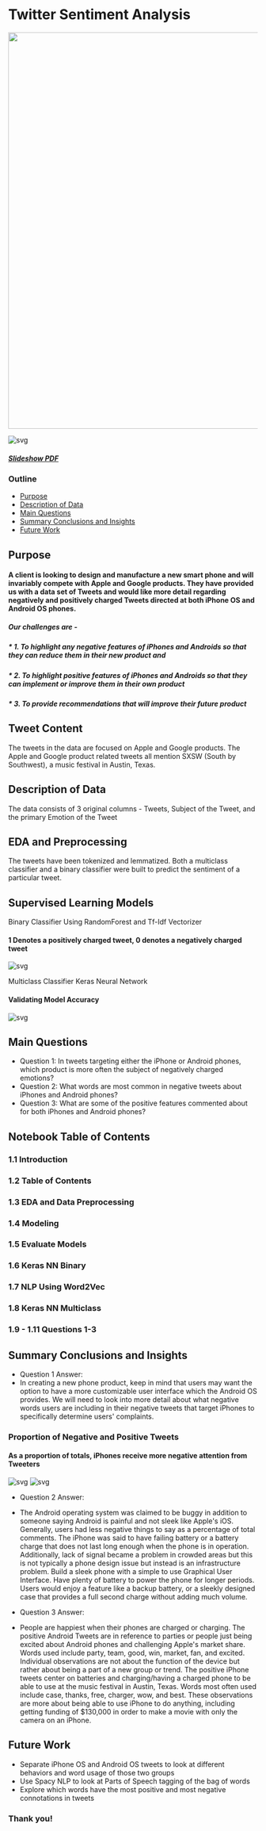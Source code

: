 # Twitter Sentiment Analysis

<img src="https://www.google.com/imgres?imgurl=https%3A%2F%2Fmedia1.tenor.com%2Fimages%2F33648fbac649468552f205e7f2d218da%2Ftenor.gif%3Fitemid%3D9681512&imgrefurl=https%3A%2F%2Ftenor.com%2Fview%2Ftwitter-ahs-gif-9681512&tbnid=VTD-6qA1-O_yAM&vet=12ahUKEwjpj-bUqeztAhUHIa0KHWKtBScQMygEegUIARDVAQ..i&docid=m1rXvGwaaHlJhM&w=498&h=230&q=gif%20about%20tweeting&ved=2ahUKEwjpj-bUqeztAhUHIa0KHWKtBScQMygEegUIARDVAQ" width="800" />

![svg](img/tenor.gif)

##### [Slideshow PDF](pdfs/TrafficCollisionsChicago.pdf)

### Outline
* [Purpose](#Purpose)
* [Description of Data](#Description_of_Data)
* [Main Questions](#Main-Questions)
* [Summary Conclusions and Insights](#Summary-Conclusions-and-Insights)
* [Future Work](#Future-Work)

## Purpose

#### A client is looking to design and manufacture a new smart phone and will invariably compete with Apple and Google products. They have provided us with a data set of Tweets and would like more detail regarding negatively and positively charged Tweets directed at both iPhone OS and Android OS phones. 
##### Our challenges are -
##### * 1. To highlight any negative features of iPhones and Androids so that they can reduce them in their new product and 
##### * 2. To highlight positive features of iPhones and Androids so that they can implement or improve them in their own product
##### * 3. To provide recommendations that will improve their future product

## Tweet Content

The tweets in the data are focused on Apple and Google products. The Apple and Google product related tweets all mention SXSW (South by Southwest), a music festival in Austin, Texas.  

## Description of Data

The data consists of 3 original columns - Tweets, Subject of the Tweet, and the primary Emotion of the Tweet

## EDA and Preprocessing 

The tweets have been tokenized and lemmatized. Both a multiclass classifier and a binary classifier were built to predict the sentiment of a particular tweet.

## Supervised Learning Models 

Binary Classifier Using RandomForest and Tf-Idf Vectorizer
#### 1 Denotes a positively charged tweet, 0 denotes a negatively charged tweet
![svg](Tweet_Analysis_files/Tweet_Analysis_100_1.png)

Multiclass Classifier Keras Neural Network
#### Validating Model Accuracy
![svg](Tweet_Analysis_files/Tweet_Analysis_151_0.png)

## Main Questions
* Question 1: In tweets targeting either the iPhone or Android phones, which product is more often the subject of negatively charged emotions?
* Question 2: What words are most common in negative tweets about iPhones and Android phones?
* Question 3: What are some of the positive features commented about for both iPhones and Android phones?

## Notebook Table of Contents
### 1.1 Introduction
### 1.2 Table of Contents
### 1.3 EDA and Data Preprocessing
### 1.4 Modeling
### 1.5 Evaluate Models
### 1.6 Keras NN Binary
### 1.7 NLP Using Word2Vec
### 1.8 Keras NN Multiclass
### 1.9 - 1.11 Questions 1-3

## Summary Conclusions and Insights
* Question 1 Answer: 
* In creating a new phone product, keep in mind that users may want the option to have a more customizable user interface which the Android OS provides. We will need to look into more detail about what negative words users are including in their negative tweets that target iPhones to specifically determine users' complaints. 

### Proportion of Negative and Positive Tweets
#### As a proportion of totals, iPhones receive more negative attention from Tweeters
![svg](Tweet_Analysis_files/Tweet_Analysis_233_0.png)
![svg](Tweet_Analysis_files/Tweet_Analysis_238_0.png)

* Question 2 Answer: 
* The Android operating system was claimed to be buggy in addition to someone saying Android is painful and not sleek like Apple's iOS. Generally, users had less negative things to say as a percentage of total comments.
The iPhone was said to have failing battery or a battery charge that does not last long enough when the phone is in operation. Additionally, lack of signal became a problem in crowded areas but this is not typically a phone design issue but instead is an infrastructure problem.
Build a sleek phone with a simple to use Graphical User Interface. Have plenty of battery to power the phone for longer periods. Users would enjoy a feature like a backup battery, or a sleekly designed case that provides a full second charge without adding much volume.

* Question 3 Answer: 
* People are happiest when their phones are charged or charging.
The positive Android Tweets are in reference to parties or people just being excited about Android phones and challenging Apple's market share. Words used include party, team, good, win, market, fan, and excited. Individual observations are not about the function of the device but rather about being a part of a new group or trend.
The positive iPhone tweets center on batteries and charging/having a charged phone to be able to use at the music festival in Austin, Texas. Words most often used include case, thanks, free, charger, wow, and best. These observations are more about being able to use iPhone to do anything, including getting funding of $130,000 in order to make a movie with only the camera on an iPhone.


## Future Work
* Separate iPhone OS and Android OS tweets to look at different behaviors and word usage of those two groups
* Use Spacy NLP to look at Parts of Speech tagging of the bag of words
* Explore which words have the most positive and most negative connotations in tweets 


### Thank you!
